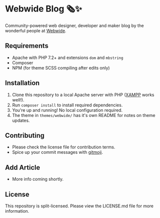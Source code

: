 # Webwide Blog 🗞✨
Community-powered web designer, developer and maker blog by the wonderful people at [Webwide](https://webwide.io).

## Requirements
- Apache with PHP 7.2+ and extensions `dom` and `mbstring`
- Composer
- NPM (for theme SCSS compiling after edits only)

## Installation
1. Clone this repository to a local Apache server with PHP ([XAMPP](https://www.apachefriends.org/index.html) works well!).
2. Run `composer install` to install required dependencies.
3. You're up and running! No local configuration required.
4. The theme in `themes/webwide/` has it's own README for notes on theme updates.

## Contributing
- Please check the license file for contribution terms.
- Spice up your commit messages with [gitmoji](https://gitmoji.carloscuesta.me/).

## Add Article
- More info coming shortly.

## License
This repository is split-licensed. Please view the LICENSE.md file for more information.
